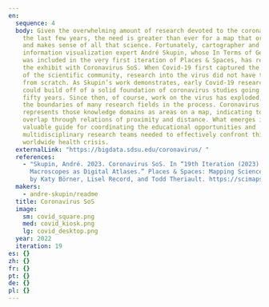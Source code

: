 ```yaml
---
en:
  sequence: 4
  body: Given the overwhelming amount of research devoted to the coronavirus over
    the last few years, the need is greater than ever for a map that organizes
    and makes sense of all that science. Fortunately, cartographer and
    information visualization expert André Skupin, whose In Terms of Geography
    was included in the very first iteration of Places & Spaces, has returned to
    the exhibit with Coronavirus SoS. When Covid-19 first captured the attention
    of the scientific community, research into the virus did not have to begin
    from scratch. As Skupin’s work demonstrates, early Covid-19 researchers
    could build off of a solid foundation of coronavirus studies going back over
    fifty years. Since then, of course, work on the virus has exploded, crossing
    the boundaries of many research fields in the process. Coronavirus SoS
    represents those knowledge domains as areas on a map, indicating topical
    overlap through relations of proximity and distance. What emerges is a
    valuable guide for coordinating the educational opportunities and
    multidisciplinary research teams needed to effectively confront this
    worldwide health crisis.
  externalLink: "https://bigdata.sdsu.edu/coronavirus/ "
  references:
    - "Skupin, André. 2023. Coronavirus SoS. In “19th Iteration (2023):
      Macroscopes as Digital Atlases.” Places & Spaces: Mapping Science, edited
      by Katy Börner, Lisel Record, and Todd Theriault. https://scimaps.org. "
  makers:
    - andre-skupin/readme
  title: Coronavirus SoS
  image:
    sm: covid_square.png
    med: covid_kiosk.png
    lg: covid_desktop.png
  year: 2022
  iteration: 19
es: {}
zh: {}
fr: {}
pt: {}
de: {}
pl: {}
---
```

